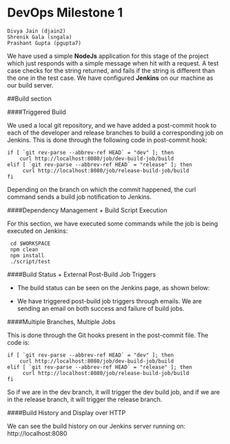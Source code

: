 # DevOps Milestone 1

    Divya Jain (djain2)
    Shrenik Gala (sngala)
    Prashant Gupta (pgupta7)

We have used a simple **NodeJs** application for this stage of the project which just responds with a simple message when hit with a request. A test case checks for the string returned, and fails if the string is different than the one in the test case. We have configured **Jenkins** on our machine as our build server.

##Build section

####Triggered Build

We used a local git repository, and we have added a post-commit hook to each of the developer and release branches to build a corresponding job on Jenkins. This is done through the following code in post-commit hook:


    if [ `git rev-parse --abbrev-ref HEAD` = "dev" ]; then
        curl http://localhost:8080/job/dev-build-job/build
    elif [ `git rev-parse --abbrev-ref HEAD` = "release" ]; then
         curl http://localhost:8080/job/release-build-job/build
    fi

Depending on the branch on which the commit happened, the curl command sends a build job notification to Jenkins.

####Dependency Management + Build Script Execution

For this section, we have executed some commands while the job is being executed on Jenkins:

     cd $WORKSPACE
     npm clean
     npm install
     ./script/test

####Build Status + External Post-Build Job Triggers

- The build status can be seen on the Jenkins page, as shown below:

- We have triggered post-build job triggers through emails. We are sending an email on both success and failure of build jobs.

####Multiple Branches, Multiple Jobs

This is done through the Git hooks present in the post-commit file. The code is:

    if [ `git rev-parse --abbrev-ref HEAD` = "dev" ]; then
        curl http://localhost:8080/job/dev-build-job/build
    elif [ `git rev-parse --abbrev-ref HEAD` = "release" ]; then
         curl http://localhost:8080/job/release-build-job/build
    fi

So if we are in the dev branch, it will trigger the dev build job, and if we are in the release branch, it will trigger the release branch.

####Build History and Display over HTTP
    
We can see the build history on our Jenkins server running on: http://localhost:8080
